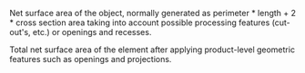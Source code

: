 Net surface area of the object, normally generated as perimeter \* length + 2 \* cross section area taking into account possible processing features (cut-out's, etc.) or openings and recesses.


<!-- comment -->


Total net surface area of the element after applying product-level geometric features such as openings and projections.
